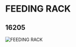 # FEEDING RACK
## 16205
![FEEDING RACK](https://lc-www-live-s.legocdn.com/media/bricks/5/2/6057649.jpg)